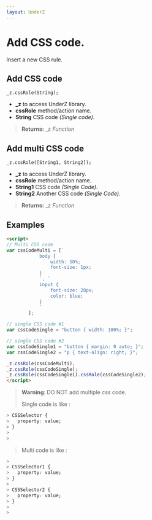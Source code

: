 ```yaml
---
layout: UnderZ
---
```

# Add CSS code.
Insert a new CSS rule.


## Add CSS code
```
_z.cssRole(String);
```

* **_z** to access UnderZ library.
* **cssRole** method/action name.
* **String** CSS code _(Single code)_.

> **Returns:** _z _Function_


## Add multi CSS code
```
_z.cssRole([String1, String2]);
```

* **_z** to access UnderZ library.
* **cssRole** method/action name.
* **String1** CSS code _(Single Code)_.
* **String2** Another CSS code _(Single Code)_.

> **Returns:** _z _Function_


## Examples

```html
<script>
// Multi CSS code
var cssCodeMulti = [`
			body {
				width: 50%;
				font-size: 1px;
			}
			`, `
			input {
				font-size: 28px;
				color: blue;
			}
			`
		];

// single CSS code #1
var cssCodeSingle = "button { width: 100%; }";

// single CSS code #2
var cssCodeSingle1 = "button { margin: 0 auto; }";
var cssCodeSingle2 = "p { text-align: right; }";

_z.cssRole(cssCodeMulti);
_z.cssRole(cssCodeSingle);
_z.cssRole(cssCodeSingle1).cssRole(cssCodeSingle2);
</script>

```

> **Warning**: DO NOT add multiple css code.
> 
> Single code is like :
> 
> 
```css
> CSSSelector {
>   property: value;
> }
> 
> 
```
> 
> 
> Multi code is like :
> 
> 
```css
> 
> CSSSelector1 {
>   property: value;
> }
> 
> CSSSelector2 {
>   property: value;
> }
> 
> 
```

